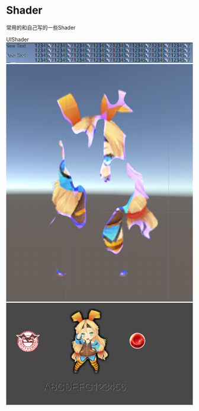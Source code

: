 # Shader
常用的和自己写的一些Shader

UIShader
![UI流光](https://github.com/HHHHHHHHHHHHHHHHHHHHHCS/MyProjectList/blob/master/Shader/UI/UI%E6%B5%81%E5%85%89.png)
![UI溶解](https://github.com/HHHHHHHHHHHHHHHHHHHHHCS/MyProjectList/blob/master/Shader/UI/UI%E6%BA%B6%E8%A7%A3.png)
![UI阴影描边](https://github.com/HHHHHHHHHHHHHHHHHHHHHCS/MyProjectList/blob/master/Shader/UI/UI%E9%98%B4%E5%BD%B1%E6%8F%8F%E8%BE%B9.png)
